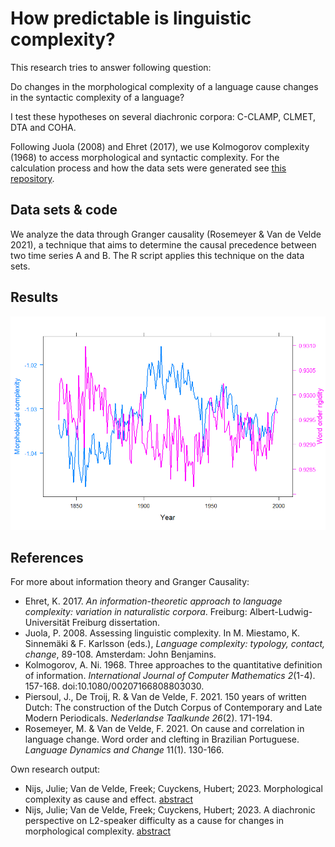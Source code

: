# How predictable is linguistic complexity?

This research tries to answer following question:

Do changes in the morphological complexity of a language cause changes in the syntactic complexity of a language?

I test these hypotheses on several diachronic corpora: C-CLAMP, CLMET, DTA and COHA.

Following Juola (2008) and Ehret (2017), we use Kolmogorov complexity (1968) to access morphological and syntactic complexity. For the calculation process and how the data sets were generated see [this repository](https://github.com/julienijs/Linguistic-complexity).

## Data sets & code
We analyze the data through Granger causality (Rosemeyer & Van de Velde 2021), a technique that aims to determine the causal precedence between two time series A and B. The R script applies this technique on the data sets.

## Results
![Morphology vs Syntax CCLAMP Time series](https://github.com/julienijs/Predictability_of_Complexity/blob/main/Plots/morphology_word_order_time_series.png)

## References
For more about information theory and Granger Causality:
- Ehret, K. 2017. *An information-theoretic approach to language complexity: variation in naturalistic corpora*. Freiburg: Albert-Ludwig-Universität Freiburg dissertation.
- Juola, P. 2008. Assessing linguistic complexity. In M. Miestamo, K. Sinnemäki & F. Karlsson (eds.), *Language complexity: typology, contact, change*, 89-108. Amsterdam: John Benjamins.
- Kolmogorov, A. Ni. 1968. Three approaches to the quantitative definition of information. *International Journal of Computer Mathematics 2*(1-4). 157-168. doi:10.1080/00207166808803030.
- Piersoul, J., De Troij, R. &  Van de Velde, F. 2021. 150 years of written Dutch: The construction of the Dutch Corpus of Contemporary and Late Modern Periodicals. *Nederlandse Taalkunde 26*(2). 171-194.
- Rosemeyer, M. & Van de Velde, F. 2021. On cause and correlation in language change. Word order and clefting in Brazilian Portuguese. *Language Dynamics and Change* 11(1). 130-166.

Own research output:
- Nijs, Julie; Van de Velde, Freek; Cuyckens, Hubert; 2023. Morphological complexity as cause and effect. [abstract](https://kuleuven.limo.libis.be/discovery/search?query=any,contains,LIRIAS4097986&tab=LIRIAS&search_scope=lirias_profile&vid=32KUL_KUL:Lirias&offset=0)
- Nijs, Julie; Van de Velde, Freek; Cuyckens, Hubert; 2023. A diachronic perspective on L2-speaker difficulty as a cause for changes in morphological complexity. [abstract](https://kuleuven.limo.libis.be/discovery/search?query=any,contains,LIRIAS4097989&tab=LIRIAS&search_scope=lirias_profile&vid=32KUL_KUL:Lirias&offset=0)
